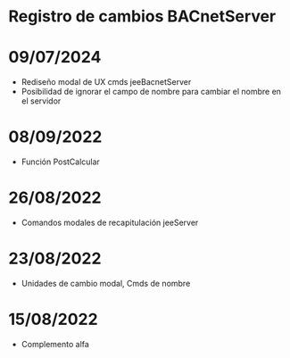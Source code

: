 # Registro de cambios BACnetServer



# 09/07/2024
- Rediseño modal de UX cmds jeeBacnetServer
- Posibilidad de ignorar el campo de nombre para cambiar el nombre en el servidor

# 08/09/2022
- Función PostCalcular

# 26/08/2022
- Comandos modales de recapitulación jeeServer

# 23/08/2022
- Unidades de cambio modal, Cmds de nombre

# 15/08/2022
- Complemento alfa






